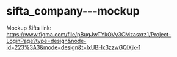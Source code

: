 # sifta_company---mockup
Mockup Sifta link: 
https://www.figma.com/file/pBugJwTYkOVy3CMzasxrz1/Project-LoginPage?type=design&node-id=223%3A3&mode=design&t=lxUBHx3zzwGQlXjk-1
